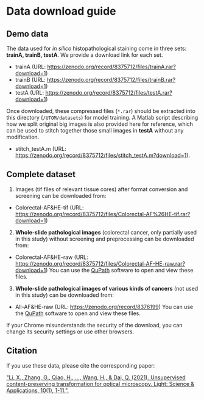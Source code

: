 # Data download guide
## Demo data
The data used for *in silico* histopathological staining come in three sets: **trainA, trainB, testA**. We provide a download link for each set.
- trainA (URL: https://zenodo.org/record/8375712/files/trainA.rar?download=1)
- trainB (URL: https://zenodo.org/record/8375712/files/trainB.rar?download=1)
- testA (URL: https://zenodo.org/record/8375712/files/testA.rar?download=1)

Once downloaded, these compressed files (`*.rar`) should be extracted into this directory (`/UTOM/datasets`) for model training. A Matlab script describing how we split original big images is also provided here for reference, which can be used to stitch together those small images in **testA** without any modification.
- stitch_testA.m (URL: https://zenodo.org/record/8375712/files/stitch_testA.m?download=1).

## Complete dataset
1. Images (tif files of relevant tissue cores) after format conversion and screening can be downloaded from:
- Colorectal-AF&HE-tif (URL: https://zenodo.org/record/8375712/files/Colorectal-AF%26HE-tif.rar?download=1)

2. **Whole-slide pathological images** (colorectal cancer, only partially used in this study) without screening and preprocessing can be downloaded from:
- Colorectal-AF&HE-raw (URL: https://zenodo.org/record/8375712/files/Colorectal-AF-HE-raw.rar?download=1)
You can use the [QuPath](https://qupath.github.io/) software to open and view these files. 

3. **Whole-slide pathological images of various kinds of cancers** (not used in this study) can be downloaded from:
- All-AF&HE-raw (URL: https://zenodo.org/record/8376199)
You can use the [QuPath](https://qupath.github.io/) software to open and view these files. 

If your Chrome misunderstands the security of the download, you can change its security settings or use other browsers.

## Citation
If you use these data, please cite the corresponding paper: 

["Li, X., Zhang, G., Qiao, H., ..., Wang, H., & Dai, Q. (2021). Unsupervised content-preserving transformation for optical microscopy. Light: Science & Applications, 10(1), 1-11.".](https://www.nature.com/articles/s41377-021-00484-y)
